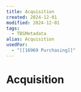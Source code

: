 ```yaml
---
title: Acquisition
created: 2024-12-01
modified: 2024-12-01
tags:
  - TBSMetadata
alias: Acquisition
usedFor:
  - "[[16969 Purchasing]]"
---
```

# Acquisition

